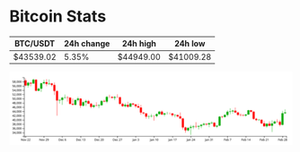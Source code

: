 # Bitcoin Stats

BTC/USDT|24h change|24h high|24h low|
|---|---|---|---|
|$43539.02|5.35%|$44949.00|$41009.28|

<img src="./chart.svg">
